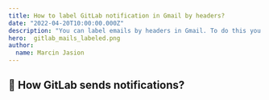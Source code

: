 ```yaml
---
title: How to label GitLab notification in Gmail by headers?
date: "2022-04-20T10:00:00.000Z"
description: "You can label emails by headers in Gmail. To do this you have to create a script that periodically scans for new emails in your inbox. To demonstrate it I will use Gitlab notifications and we will add labels to messages basing on their headers"
hero:  gitlab_mails_labeled.png
author:
  name: Marcin Jasion
---
```


## 📨 How GitLab sends notifications?